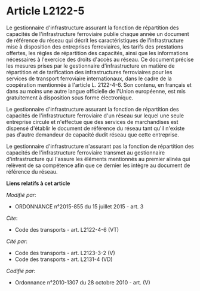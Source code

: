 # Article L2122-5

Le gestionnaire d'infrastructure assurant la fonction de répartition des capacités de l'infrastructure ferroviaire publie
chaque année un document de référence du réseau qui décrit les caractéristiques de l'infrastructure mise à disposition des
entreprises ferroviaires, les tarifs des prestations offertes, les règles de répartition des capacités, ainsi que les
informations nécessaires à l'exercice des droits d'accès au réseau. Ce document précise les mesures prises par le
gestionnaire d'infrastructure en matière de répartition et de tarification des infrastructures ferroviaires pour les services
de transport ferroviaire internationaux, dans le cadre de la coopération mentionnée à l'article L. 2122-4-6. Son contenu, en
français et dans au moins une autre langue officielle de l'Union européenne, est mis gratuitement à disposition sous forme
électronique. 

Le gestionnaire d'infrastructure assurant la fonction de répartition des capacités de l'infrastructure ferroviaire d'un
réseau sur lequel une seule entreprise circule et n'effectue que des services de marchandises est dispensé d'établir le
document de référence du réseau tant qu'il n'existe pas d'autre demandeur de capacité dudit réseau que cette entreprise. 

Le gestionnaire d'infrastructure n'assurant pas la fonction de répartition des capacités de l'infrastructure ferroviaire
transmet au gestionnaire d'infrastructure qui l'assure les éléments mentionnés au premier alinéa qui relèvent de sa
compétence afin que ce dernier les intègre au document de référence du réseau.

**Liens relatifs à cet article**

_Modifié par_:

  - ORDONNANCE n°2015-855 du 15 juillet 2015 - art. 3

_Cite_:

  - Code des transports - art. L2122-4-6 (VT)

_Cité par_:

  - Code des transports - art. L2123-3-2 (V)
  - Code des transports - art. L2131-4 (VD)

_Codifié par_:

  - Ordonnance n°2010-1307 du 28 octobre 2010 - art. (V)
